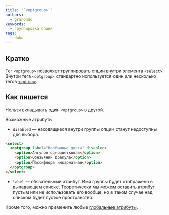 ```yaml
---
title: "`<optgroup>`"
authors:
  - granondo
keywords:
  - группировка опций
tags:
  - doka
---
```


## Кратко

Тег `<optgroup>` позволяет группировать опции внутри элемента [`<select>`](/html/select/). Внутри тега `<optgroup>` стандартно используется один или несколько тегов [`<option>`](/html/option/).


## Как пишется

Нельзя вкладывать один `<optgroup>` в другой.

Возможные атрибуты:

- `disabled` — находящиеся внутри группы опции станут недоступны для выбора.

```html
<select>
  <optgroup label="Необычные цветы" disabled>
    <option>Ангулоя одноцветковая</option>
    <option>Обезьяний дракула</option>
    <option>Пассифлора инкарнатная</option>
  </optgroup>
</select>
```

- `label` — обязательный атрибут. Имя группы будет отображено в выпадающем списке. Теоретически мы можем оставить атрибут пустым или не использовать его вообще, но в таком случае над списком будет пустое пространство.

Кроме того, можно применить любые [глобальные атрибуты](/html/global-attrs/).
